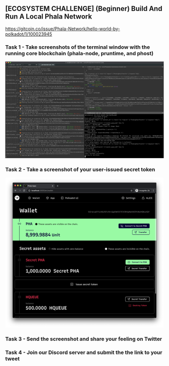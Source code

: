 ## [ECOSYSTEM CHALLENGE] (Beginner) Build And Run A Local Phala Network
https://gitcoin.co/issue/Phala-Network/hello-world-by-polkadot/1/100023945

### Task 1 - Take screenshots of the terminal window with the running core blockchain (phala-node, pruntime, and phost)

![](https://github.com/hqueue/polkadot-hackathon/blob/main/Build_And_Run_A_Local_Phala_Network/screenshot1.png?raw=true)

### Task 2 - Take a screenshot of your user-issued secret token
![](https://github.com/hqueue/polkadot-hackathon/blob/main/Build_And_Run_A_Local_Phala_Network/screenshot2.png?raw=true)


### Task 3 - Send the screenshot and share your feeling on Twitter


### Task 4 - Join our Discord server and submit the the link to your tweet

